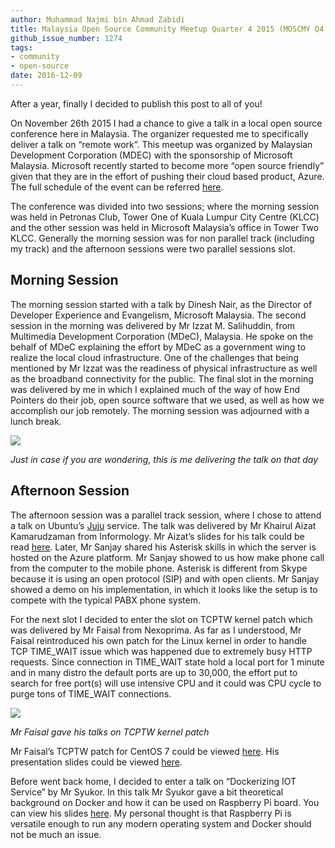 ```yaml
---
author: Muhammad Najmi bin Ahmad Zabidi
title: Malaysia Open Source Community Meetup Quarter 4 2015 (MOSCMY Q4 2015)
github_issue_number: 1274
tags:
- community
- open-source
date: 2016-12-09
---
```




After a year, finally I decided to publish this post to all of you!

On November 26th 2015 I had a chance to give a talk in a local open source conference here in Malaysia. The organizer requested me to specifically deliver a talk on “remote work”. This meetup was organized by Malaysian Development Corporation (MDEC) with the sponsorship of Microsoft Malaysia. Microsoft recently started to become more “open source friendly” given that they are in the effort of pushing their cloud based product, Azure. The full schedule of the event can be referred [here](http://lanyrd.com/2015/moscmy2015/).

The conference was divided into two sessions; where the morning session was held in Petronas Club, Tower One of Kuala Lumpur City Centre (KLCC) and the other session was held in Microsoft Malaysia’s office  in Tower Two KLCC. Generally the morning session was for non parallel track (including my track) and the afternoon sessions were two parallel sessions slot.

## Morning Session

The morning session started with a talk by Dinesh Nair, as the Director of Developer Experience and Evangelism, Microsoft Malaysia.  The second session in the morning was delivered by Mr Izzat M. Salihuddin, from Multimedia Development Corporation (MDeC), Malaysia. He spoke on the behalf of MDeC explaining the effort by MDeC as a government wing to realize the local cloud infrastructure. One of the challenges that being mentioned by Mr Izzat was the readiness of physical infrastructure as well as the broadband connectivity for the public. The final slot in the morning was delivered by me in which I explained much of the way of how End Pointers do their job, open source software that we used, as well as how we accomplish our job remotely. The morning session was adjourned with a lunch break.

<a href="/blog/2016/12/malaysia-open-source-community-meetup/image-0-big.jpeg" imageanchor="1"><img border="0" src="/blog/2016/12/malaysia-open-source-community-meetup/image-0.jpeg"/></a>

*Just in case if you are wondering, this is me delivering the talk on that day*

## Afternoon Session

The afternoon session was a parallel track session, where I chose to attend a talk on Ubuntu’s [Juju](http://www.ubuntu.com/cloud/juju) service. The talk was delivered by Mr Khairul Aizat Kamarudzaman from Informology. Mr Aizat’s slides for his talk could be read [here](http://www.slideshare.net/fenris/informology-introduction-to-juju). Later, Mr Sanjay shared his Asterisk skills in which the server is hosted on the Azure platform. Mr Sanjay showed to us how make phone call from the computer to the mobile phone. Asterisk is different from Skype because it is using an open protocol (SIP) and with open clients. Mr Sanjay showed a demo on his implementation, in which it looks like the setup is to compete with the typical PABX phone system.

For the next slot I decided to enter the slot on TCPTW kernel patch which was delivered by Mr Faisal from Nexoprima. As far as I understood, Mr Faisal reintroduced his own patch for the Linux kernel in order to handle TCP TIME_WAIT issue which was happened due to extremely busy HTTP requests. Since connection in TIME_WAIT state hold a local port for 1 minute and in many distro the default ports are up to 30,000, the effort put to search for free port(s) will use intensive CPU and it could was CPU cycle to purge tons of TIME_WAIT connections.

<a href="/blog/2016/12/malaysia-open-source-community-meetup/image-1-big.jpeg" imageanchor="1"><img border="0" src="/blog/2016/12/malaysia-open-source-community-meetup/image-1.jpeg"/></a>

*Mr Faisal gave his talks on TCPTW kernel patch*

Mr Faisal’s TCPTW patch for CentOS 7 could be viewed [here](https://github.com/efaisal/linuxtcptw/blob/master/centos/linux-3.10.0-229.1.2.el7.eafaisal.patch). His presentation slides could be viewed [here](http://www.scribd.com/doc/291238152/TIME-WAIT-Hack-for-High-Performance-Ephemeral-Connection-in-Linux-TCP-Stack).

Before went back home, I decided to enter a talk on “Dockerizing IOT Service” by Mr Syukor. In this talk Mr Syukor gave a bit theoretical background on Docker and how it can be used on Raspberry Pi board. You can view his slides [here](http://www.slideshare.net/msyukor/dockerizing-iot-services). My personal thought is that Raspberry Pi is versatile enough to run any modern operating system and Docker should not be much an issue.


